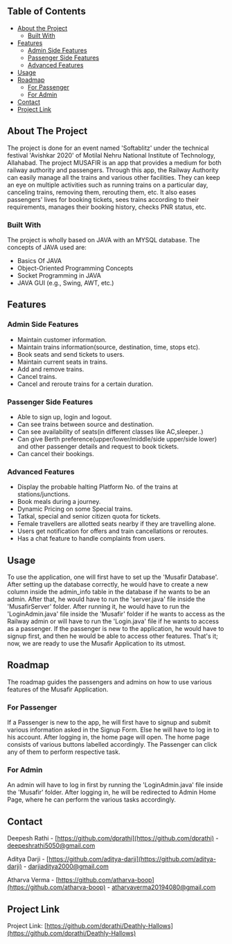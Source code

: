 ## Table of Contents

- [About the Project](#about-the-project)
  - [Built With](#built-with)
- [Features](#features)
  - [Admin Side Features](#admin-side-features)
  - [Passenger Side Features](#passenger-side-features)
  - [Advanced Features](#advanced-features)
- [Usage](#usage)
- [Roadmap](#roadmap)
  - [For Passenger](#for-passenger)
  - [For Admin](#for-admin)
  <!-- - [Musafir Database](#musafir-database) -->
- [Contact](#contact)
- [Project Link](#project-link)

<!-- ABOUT THE PROJECT -->

## About The Project

The project is done for an event named 'Softablitz' under the technical festival 'Avishkar 2020' of Motilal Nehru National Institute of Technology, Allahabad. The project MUSAFIR is an app that provides a medium for both railway authority and passengers. Through this app, the Railway Authority can easily manage all the trains and various other facilities. They can keep an eye on multiple activities such as running trains on a particular day, canceling trains, removing them, rerouting them, etc. It also eases passengers' lives for booking tickets, sees trains according to their requirements, manages their booking history, checks PNR status, etc.

### Built With

The project is wholly based on JAVA with an MYSQL database. The concepts of JAVA used are:

- Basics Of JAVA
- Object-Oriented Programming Concepts
- Socket Programming in JAVA
- JAVA GUI (e.g., Swing, AWT, etc.)

<!-- FEATURES -->

## Features

### Admin Side Features

- Maintain customer information.
- Maintain trains information(source, destination, time, stops etc).
- Book seats and send tickets to users.
- Maintain current seats in trains.
- Add and remove trains.
- Cancel trains.
- Cancel and reroute trains for a certain duration.

### Passenger Side Features

- Able to sign up, login and logout.
- Can see trains between source and destination.
- Can see availability of seats(in different classes like AC,sleeper..)
- Can give Berth preference(upper/lower/middle/side upper/side lower) and other passenger details and request to book tickets.
- Can cancel their bookings.

### Advanced Features

- Display the probable halting Platform No. of the trains at stations/junctions.
- Book meals during a journey.
- Dynamic Pricing on some Special trains.
- Tatkal, special and senior citizen quota for tickets.
- Female travellers are allotted seats nearby if they are travelling alone.
- Users get notification for offers and train cancellations or reroutes.
- Has a chat feature to handle complaints from users.

<!-- USAGE -->

## Usage

To use the application, one will first have to set up the 'Musafir Database'. After setting up the database correctly, he would have to create a new column inside the admin_info table in the database if he wants to be an admin. After that, he would have to run the 'server.java' file inside the 'MusafirServer' folder. After running it, he would have to run the 'LoginAdmin.java' file inside the 'Musafir' folder if he wants to access as the Railway admin or will have to run the 'Login.java' file if he wants to access as a passenger. If the passenger is new to the application, he would have to signup first, and then he would be able to access other features. That's it; now, we are ready to use the Musafir Application to its utmost.

<!-- ROADMAP -->

## Roadmap

The roadmap guides the passengers and admins on how to use various features of the Musafir Application.

### For Passenger

If a Passenger is new to the app, he will first have to signup and submit various information asked in the Signup Form. Else he will have to log in to his account. After logging in, the home page will open. The home page consists of various buttons labelled accordingly. The Passenger can click any of them to perform respective task.<!-- Below are various tasks that a passenger can perform:-->

### For Admin

An admin will have to log in first by running the 'LoginAdmin.java' file inside the 'Musafir' folder. After logging in, he will be redirected to Admin Home Page, where he can perform the various tasks accordingly. <!--Below are various tasks that an admin can perform:-->

<!-- MUSAFIR DATABASE

## Musafir Database -->

<!-- CONTACT -->

## Contact

Deepesh Rathi - [https://github.com/dprathi](https://github.com/dprathi) - deepeshrathi5050@gmail.com

Aditya Darji - [https://github.com/aditya-darji](https://github.com/aditya-darji) - darjiaditya2000@gmail.com

Atharva Verma - [https://github.com/atharva-boop](https://github.com/atharva-boop) - atharvaverma20194080@gmail.com

## Project Link

Project Link: [https://github.com/dprathi/Deathly-Hallows](https://github.com/dprathi/Deathly-Hallows)
